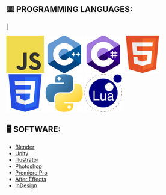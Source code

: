 ## ⌨️ PROGRAMMING LANGUAGES:
 | <p float="left">
    <img src="md/img/js.svg" width="100">
    <img src="md/img/cpp.svg" width="100">
    <img src="md/img/cs.svg" width="100">
    <img src="md/img/html.svg" width="100">
    <img src="md/img/css.svg" width="100">
    <img src="md/img/py.svg" width="100">
    <img src="md/img/lua.svg" width="100">
</p>

## 🖥️ SOFTWARE:
- [Blender](https://www.blender.org/)
- [Unity](https://unity.com/)
- [Illustrator](https://www.adobe.com/no/products/illustrator.html?gclid=CjwKCAjw8-OhBhB5EiwADyoY1QcSCGdNmE3unk9fNUOmnPJeHZsJEptVGMSm52W1U--uS8O0afU8wBoCAP0QAvD_BwE&mv=search&mv=search&sdid=KCJMVLF6&ef_id=CjwKCAjw8-OhBhB5EiwADyoY1QcSCGdNmE3unk9fNUOmnPJeHZsJEptVGMSm52W1U--uS8O0afU8wBoCAP0QAvD_BwE:G:s&s_kwcid=AL!3085!3!597287462549!e!!g!!adobe%20illustrator!1480122696!60147184954)
- [Photoshop](https://www.adobe.com/no/products/photoshop/landpb.html?gclid=CjwKCAjw8-OhBhB5EiwADyoY1XI64NxieClpzL30dfNk5j5alPTUejIP7OqSPAZXM6A4o9mHoLUS6xoC9QcQAvD_BwE&mv=search&mv=search&sdid=LZ32SYVR&ef_id=CjwKCAjw8-OhBhB5EiwADyoY1XI64NxieClpzL30dfNk5j5alPTUejIP7OqSPAZXM6A4o9mHoLUS6xoC9QcQAvD_BwE:G:s&s_kwcid=AL!3085!3!597168686838!e!!g!!adobe%20photoshop!1471316782!58669001444)
- [Premiere Pro](https://www.adobe.com/no/products/premiere.html?gclid=CjwKCAjw8-OhBhB5EiwADyoY1enxteMJAxEwOAMYyGQfE0-ZtOQT6wR1MLGctlrt0o_p1RYbKb2UthoCilwQAvD_BwE&mv=search&mv=search&sdid=LQLZT7BT&ef_id=CjwKCAjw8-OhBhB5EiwADyoY1enxteMJAxEwOAMYyGQfE0-ZtOQT6wR1MLGctlrt0o_p1RYbKb2UthoCilwQAvD_BwE:G:s&s_kwcid=AL!3085!3!340868332469!e!!g!!premiere%20pro!1471316863!58669011724)
- [After Effects](https://www.adobe.com/no/products/aftereffects/landpb.html?gclid=CjwKCAjw8-OhBhB5EiwADyoY1fH62ltYTOsdAUF8Rq8HGzQ5hUO-TWxPt1swmziUVEInYcxqMwfSRxoCG9gQAvD_BwE&mv=search&mv=search&sdid=MYYBRYZH&ef_id=CjwKCAjw8-OhBhB5EiwADyoY1fH62ltYTOsdAUF8Rq8HGzQ5hUO-TWxPt1swmziUVEInYcxqMwfSRxoCG9gQAvD_BwE:G:s&s_kwcid=AL!3085!3!597212105446!e!!g!!after%20effects!1471316602!57366249032)
- [InDesign](https://www.adobe.com/no/products/indesign/landpb.html?gclid=CjwKCAjw8-OhBhB5EiwADyoY1ejPnrnVi7nTIDgtLFdjqmqRnZhXypbQkX4tWhzMzADmPhoYZ96URBoCRj4QAvD_BwE&mv=search&mv=search&sdid=LCDWTLJX&ef_id=CjwKCAjw8-OhBhB5EiwADyoY1ejPnrnVi7nTIDgtLFdjqmqRnZhXypbQkX4tWhzMzADmPhoYZ96URBoCRj4QAvD_BwE:G:s&s_kwcid=AL!3085!3!597168709356!e!!g!!indesign!1471316830!59787430769)